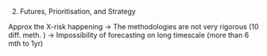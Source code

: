 2. Futures, Prioritisation, and Strategy

Approx the X-risk happening
-> The methodologies are not very rigorous (10 diff. meth. )
-> Impossibility of forecasting on long timescale (more than 6 mth to 1yr)

